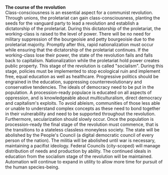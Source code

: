 **The course of the revolution**  
Class-consciousness is an essential aspect for a communist revolution. Through unions, the proletariat can gain class-consciousness, planting the seeds for the vanguard party to lead a revolution and establish a dictatorship of the proletariat. During this dictatorship of the proletariat, the working-class is raised to the level of power. There will be no need for military suppression of the bourgeoisie and petty bourgeoisie due to the proletariat majority. Promptly after this, rapid nationalization must occur while ensuring that the dictatorship of the proletariat continues. If the working-class lose their power, the state of the revolution fails and falls back to capitalism. Nationalization while the proletariat hold power creates public property. This stage of the revolution is called "socialism". During this stage, policies must be implemented to stop ecological ruin and implement free, equal education as well as healthcare. Progressive politics should be engrained in the education, suppressing counterrevolutionary and conservative tendencies. The ideals of democracy need to be put in the population. A procession-ready populace is educated on all aspects of oppression, and is knowledgeable about multiculturalism, direct democracy and capitalism's exploits. To avoid ableism, communities of those less able or unable to understand complex concepts as these need to bond together in their vulnerability and need to be supported throughout the revolution. Furthermore, secularization should slowly occur. Once the population is procession-ready the final stage of the revolution must commence, that is the transitions to a stateless classless moneyless society. The state will be abolished by the People's Council (a digital democratic council of every person of the nation). The militia will be abolished until war is necessary, maintaining a pacifist ideology. Federal Councils (city-scoped) will manage distribution of needs and production by ability. The continued ideals in education from the socialism stage of the revolution will be maintained. Automation will continue to expand in utility to allow more time for pursuit of the human species-being.
